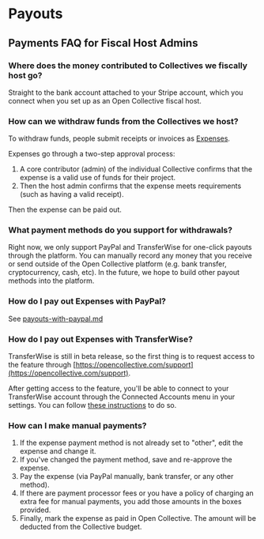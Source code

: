 # Payouts

## Payments FAQ for Fiscal Host Admins

### Where does the money contributed to Collectives we fiscally host go?

Straight to the bank account attached to your Stripe account, which you connect when you set up as an Open Collective fiscal host.

### How can we withdraw funds from the Collectives we host?

To withdraw funds, people submit receipts or invoices as [Expenses](../../expenses-and-getting-paid/expenses.md).

Expenses go through a two-step approval process:

1. A core contributor (admin) of the individual Collective confirms that the expense is a valid use of funds for their project.&#x20;
2. Then the host admin confirms that the expense meets requirements (such as having a valid receipt).

Then the expense can be paid out.

### What payment methods do you support for withdrawals?

Right now, we only support PayPal and TransferWise for one-click payouts through the platform. You can manually record any money that you receive or send outside of the Open Collective platform (e.g. bank transfer, cryptocurrency, cash, etc). In the future, we hope to build other payout methods into the platform.

### How do I pay out Expenses with PayPal?

See [payouts-with-paypal.md](payouts-with-paypal.md "mention")

### How do I pay out Expenses with TransferWise?

TransferWise is still in beta release, so the first thing is to request access to the feature through [https://opencollective.com/support](https://opencollective.com/support).

After getting access to the feature, you'll be able to connect to your TransferWise account through the Connected Accounts menu in your settings. You can follow [these instructions](payouts-with-transferwise.md) to do so.

### How can I make manual payments?

1. If the expense payment method is not already set to "other", edit the expense and change it.&#x20;
2. If you've changed the payment method, save and re-approve the expense.
3. Pay the expense (via PayPal manually, bank transfer, or any other method).
4. If there are payment processor fees or you have a policy of charging an extra fee for manual payments, you add those amounts in the boxes provided.
5. Finally, mark the expense as paid in Open Collective. The amount will be deducted from the Collective budget.
